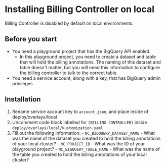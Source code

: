 # Installing Billing Controller on local
Billing Controller is disabled by default on local environments.

## Before you start
  - You need a playground project that has the BigQuery API enabled.
    - In this playground project, you need to create a dataset and table that
    will hold the billing annotations. The naming of this dataset and table
    doesn't matter, but you will need this information to configure the
    billing controller to talk to the correct table.
  - You need a service account, along with a key, that has BigQuery admin privileges

## Installation
  1. Rename service account key to `account.json`, and place inside of deploy/overlays/local
  1. Uncomment code block labelled for `[BILLING CONTROLLER]` inside `deploy/overlays/local/kustomization.yaml` 
  1. Fill out the following information:
    - `NC_BIGQUERY_DATASET_NAME` - What was the name of the dataset you created to hold the billing annotations of your local cluster?
    - `NC_PROJECT_ID` -  What was the ID of your playground project?
    - `NC_BIGQUERY_TABLE_NAME` - What was the name of the table you created to hold the billing annotations of your local cluster?
